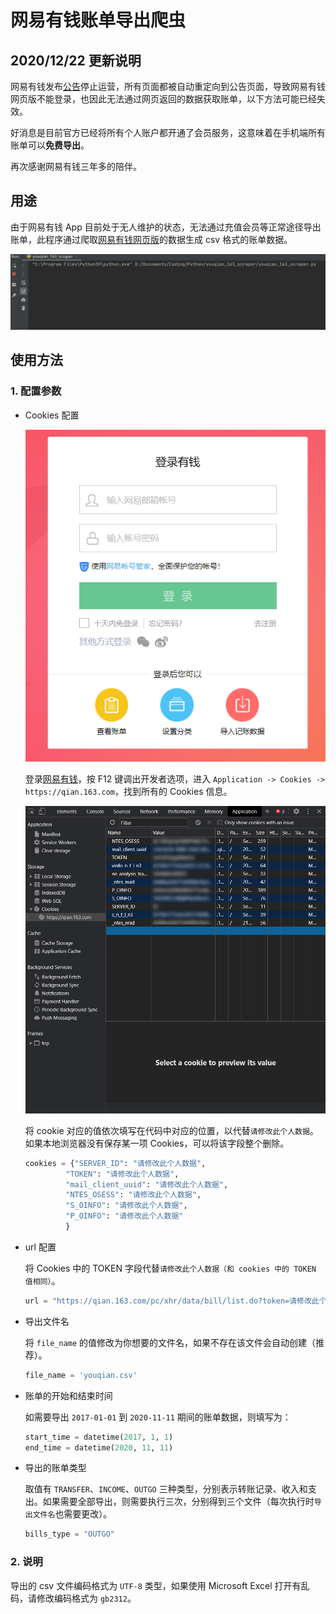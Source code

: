 # 网易有钱账单导出爬虫
## 2020/12/22 更新说明

网易有钱发布[公告](https://1.163.com/html/qian/web/5fdaffaed605e84a6d118cd4.html)停止运营，所有页面都被自动重定向到公告页面，导致网易有钱网页版不能登录，也因此无法通过网页返回的数据获取账单，以下方法可能已经失效。

好消息是目前官方已经将所有个人账户都开通了会员服务，这意味着在手机端所有账单可以**免费导出**。

再次感谢网易有钱三年多的陪伴。

## 用途

由于网易有钱 App 目前处于无人维护的状态，无法通过充值会员等正常途径导出账单，此程序通过爬取[网易有钱网页版](https://qian.163.com)的数据生成 csv 格式的账单数据。

![running](img/running.gif)

## 使用方法

### 1. 配置参数

- Cookies 配置

  ![login](img/login_page.png)

  登录[网易有钱](https://qian.163.com/pc/login.html)，按 F12 键调出开发者选项，进入 `Application -> Cookies -> https://qian.163.com`，找到所有的 Cookies 信息。

  ![Cookies](img/cookies.png)

  将 cookie 对应的值依次填写在代码中对应的位置，以代替`请修改此个人数据`。如果本地浏览器没有保存某一项 Cookies，可以将该字段整个删除。

  ```python
  cookies = {"SERVER_ID": "请修改此个人数据",
           "TOKEN": "请修改此个人数据",
           "mail_client_uuid": "请修改此个人数据",
           "NTES_OSESS": "请修改此个人数据",
           "S_OINFO": "请修改此个人数据",
           "P_OINFO": "请修改此个人数据"
           }
  ```

- url 配置

  将 Cookies 中的 TOKEN 字段代替`请修改此个人数据（和 cookies 中的 TOKEN 值相同）`。

  ```python
  url = "https://qian.163.com/pc/xhr/data/bill/list.do?token=请修改此个人数据（和 cookies 中的 TOKEN 值相同）"
  ```

- 导出文件名

  将 `file_name` 的值修改为你想要的文件名，如果不存在该文件会自动创建（推荐）。

  ```python
  file_name = 'youqian.csv'
  ```

- 账单的开始和结束时间

  如需要导出 `2017-01-01` 到 `2020-11-11` 期间的账单数据，则填写为：

  ```python
  start_time = datetime(2017, 1, 1)
  end_time = datetime(2020, 11, 11)
  ```

- 导出的账单类型

  取值有 `TRANSFER`、`INCOME`、`OUTGO` 三种类型，分别表示转账记录、收入和支出。如果需要全部导出，则需要执行三次，分别得到三个文件（每次执行时`导出文件名`也需要更改）。

  ```python
  bills_type = "OUTGO"
  ```

### 2. 说明

导出的 csv 文件编码格式为 `UTF-8` 类型，如果使用 Microsoft Excel 打开有乱码，请修改编码格式为 `gb2312`。
